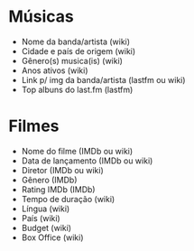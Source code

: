 # Músicas

- Nome da banda/artista (wiki)
- Cidade e país de origem (wiki)
- Gênero(s) musica(is) (wiki)
- Anos ativos (wiki)
- Link p/ img da banda/artista (lastfm ou wiki)
- Top albuns do last.fm (lastfm)

# Filmes

- Nome do filme (IMDb ou wiki)
- Data de lançamento (IMDb ou wiki)
- Diretor (IMDb ou wiki)
- Gênero (IMDb)
- Rating IMDb (IMDb)
- Tempo de duração (wiki)
- Língua (wiki)
- País (wiki)
- Budget (wiki)
- Box Office (wiki)
